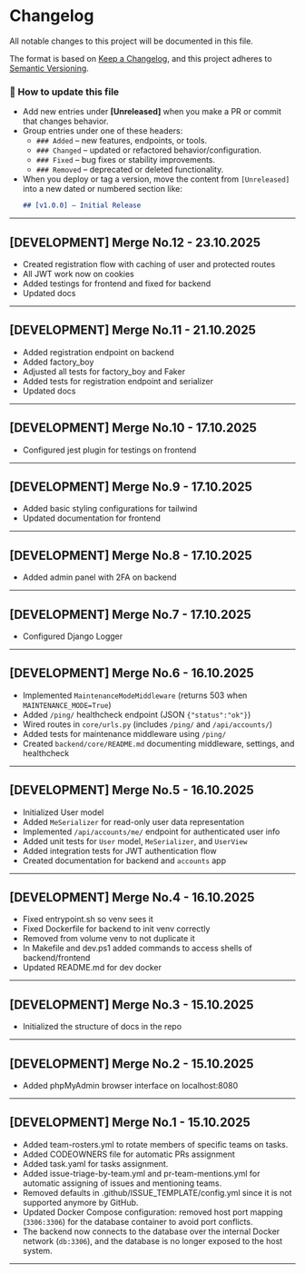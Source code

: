 # Changelog

All notable changes to this project will be documented in this file.

The format is based on [Keep a Changelog](https://keepachangelog.com/en/1.1.0/),
and this project adheres to [Semantic Versioning](https://semver.org/spec/v2.0.0.html).

### 🧭 How to update this file

- Add new entries under **[Unreleased]** when you make a PR or commit that changes behavior.
- Group entries under one of these headers:
  - `### Added` – new features, endpoints, or tools.
  - `### Changed` – updated or refactored behavior/configuration.
  - `### Fixed` – bug fixes or stability improvements.
  - `### Removed` – deprecated or deleted functionality.
- When you deploy or tag a version, move the content from `[Unreleased]` into a new dated or numbered section like:
  ```markdown
  ## [v1.0.0] – Initial Release
  ```

---

## [DEVELOPMENT] Merge No.12 - 23.10.2025
- Created registration flow with caching of user and protected routes
- All JWT work now on cookies
- Added testings for frontend and fixed for backend
- Updated docs

---

## [DEVELOPMENT] Merge No.11 - 21.10.2025
- Added registration endpoint on backend
- Added factory_boy
- Adjusted all tests for factory_boy and Faker
- Added tests for registration endpoint and serializer
- Updated docs

---

## [DEVELOPMENT] Merge No.10 - 17.10.2025
- Configured jest plugin for testings on frontend

---

## [DEVELOPMENT] Merge No.9 - 17.10.2025
- Added basic styling configurations for tailwind
- Updated documentation for frontend

---

## [DEVELOPMENT] Merge No.8 - 17.10.2025
- Added admin panel with 2FA on backend

---

## [DEVELOPMENT] Merge No.7 - 17.10.2025
- Configured Django Logger

---

## [DEVELOPMENT] Merge No.6 - 16.10.2025
- Implemented `MaintenanceModeMiddleware` (returns 503 when `MAINTENANCE_MODE=True`)
- Added `/ping/` healthcheck endpoint (JSON `{"status":"ok"}`)
- Wired routes in `core/urls.py` (includes `/ping/` and `/api/accounts/`)
- Added tests for maintenance middleware using `/ping/`
- Created `backend/core/README.md` documenting middleware, settings, and healthcheck


---

## [DEVELOPMENT] Merge No.5 - 16.10.2025
- Initialized User model
- Added `MeSerializer` for read-only user data representation  
- Implemented `/api/accounts/me/` endpoint for authenticated user info  
- Added unit tests for `User` model, `MeSerializer`, and `UserView`  
- Added integration tests for JWT authentication flow  
- Created documentation for backend and `accounts` app

---

## [DEVELOPMENT] Merge No.4 - 16.10.2025

- Fixed entrypoint.sh so venv sees it
- Fixed Dockerfile for backend to init venv correctly
- Removed from volume venv to not duplicate it
- In Makefile and dev.ps1 added commands to access shells of backend/frontend
- Updated README.md for dev docker

---

## [DEVELOPMENT] Merge No.3 - 15.10.2025

- Initialized the structure of docs in the repo

---

## [DEVELOPMENT] Merge No.2 - 15.10.2025

- Added phpMyAdmin browser interface on localhost:8080

---

## [DEVELOPMENT] Merge No.1 - 15.10.2025

- Added team-rosters.yml to rotate members of specific teams on tasks.
- Added CODEOWNERS file for automatic PRs assignment
- Added task.yaml for tasks assignment.
- Added issue-triage-by-team.yml and pr-team-mentions.yml for automatic assigning of issues and mentioning teams.
- Removed defaults in .github/ISSUE_TEMPLATE/config.yml since it is not supported anymore by GitHub.
- Updated Docker Compose configuration: removed host port mapping (`3306:3306`) for the database container to avoid port conflicts.
- The backend now connects to the database over the internal Docker network (`db:3306`), and the database is no longer exposed to the host system.

---

